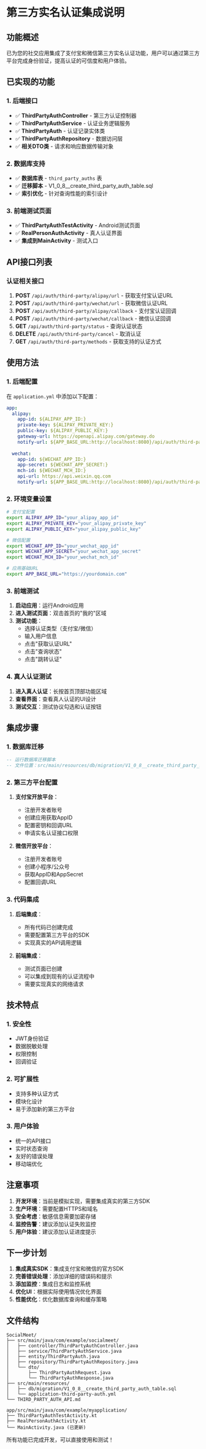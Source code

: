 # 第三方实名认证集成说明

## 功能概述
已为您的社交应用集成了支付宝和微信第三方实名认证功能，用户可以通过第三方平台完成身份验证，提高认证的可信度和用户体验。

## 已实现的功能

### 1. 后端接口
- ✅ **ThirdPartyAuthController** - 第三方认证控制器
- ✅ **ThirdPartyAuthService** - 认证业务逻辑服务
- ✅ **ThirdPartyAuth** - 认证记录实体类
- ✅ **ThirdPartyAuthRepository** - 数据访问层
- ✅ **相关DTO类** - 请求和响应数据传输对象

### 2. 数据库支持
- ✅ **数据库表** - `third_party_auths` 表
- ✅ **迁移脚本** - V1_0_8__create_third_party_auth_table.sql
- ✅ **索引优化** - 针对查询性能的索引设计

### 3. 前端测试页面
- ✅ **ThirdPartyAuthTestActivity** - Android测试页面
- ✅ **RealPersonAuthActivity** - 真人认证界面
- ✅ **集成到MainActivity** - 测试入口

## API接口列表

### 认证相关接口
1. **POST** `/api/auth/third-party/alipay/url` - 获取支付宝认证URL
2. **POST** `/api/auth/third-party/wechat/url` - 获取微信认证URL
3. **POST** `/api/auth/third-party/alipay/callback` - 支付宝认证回调
4. **POST** `/api/auth/third-party/wechat/callback` - 微信认证回调
5. **GET** `/api/auth/third-party/status` - 查询认证状态
6. **DELETE** `/api/auth/third-party/cancel` - 取消认证
7. **GET** `/api/auth/third-party/methods` - 获取支持的认证方式

## 使用方法

### 1. 后端配置
在 `application.yml` 中添加以下配置：

```yaml
app:
  alipay:
    app-id: ${ALIPAY_APP_ID:}
    private-key: ${ALIPAY_PRIVATE_KEY:}
    public-key: ${ALIPAY_PUBLIC_KEY:}
    gateway-url: https://openapi.alipay.com/gateway.do
    notify-url: ${APP_BASE_URL:http://localhost:8080}/api/auth/third-party/alipay/callback
    
  wechat:
    app-id: ${WECHAT_APP_ID:}
    app-secret: ${WECHAT_APP_SECRET:}
    mch-id: ${WECHAT_MCH_ID:}
    api-url: https://api.weixin.qq.com
    notify-url: ${APP_BASE_URL:http://localhost:8080}/api/auth/third-party/wechat/callback
```

### 2. 环境变量设置
```bash
# 支付宝配置
export ALIPAY_APP_ID="your_alipay_app_id"
export ALIPAY_PRIVATE_KEY="your_alipay_private_key"
export ALIPAY_PUBLIC_KEY="your_alipay_public_key"

# 微信配置
export WECHAT_APP_ID="your_wechat_app_id"
export WECHAT_APP_SECRET="your_wechat_app_secret"
export WECHAT_MCH_ID="your_wechat_mch_id"

# 应用基础URL
export APP_BASE_URL="https://yourdomain.com"
```

### 3. 前端测试
1. **启动应用**：运行Android应用
2. **进入测试页面**：双击首页的"我的"区域
3. **测试功能**：
   - 选择认证类型（支付宝/微信）
   - 输入用户信息
   - 点击"获取认证URL"
   - 点击"查询状态"
   - 点击"跳转认证"

### 4. 真人认证测试
1. **进入真人认证**：长按首页顶部功能区域
2. **查看界面**：查看真人认证的UI设计
3. **测试交互**：测试协议勾选和认证按钮

## 集成步骤

### 1. 数据库迁移
```sql
-- 运行数据库迁移脚本
-- 文件位置：src/main/resources/db/migration/V1_0_8__create_third_party_auth_table.sql
```

### 2. 第三方平台配置
1. **支付宝开放平台**：
   - 注册开发者账号
   - 创建应用获取AppID
   - 配置密钥和回调URL
   - 申请实名认证接口权限

2. **微信开放平台**：
   - 注册开发者账号
   - 创建小程序/公众号
   - 获取AppID和AppSecret
   - 配置回调URL

### 3. 代码集成
1. **后端集成**：
   - 所有代码已创建完成
   - 需要配置第三方平台的SDK
   - 实现真实的API调用逻辑

2. **前端集成**：
   - 测试页面已创建
   - 可以集成到现有的认证流程中
   - 需要实现真实的网络请求

## 技术特点

### 1. 安全性
- JWT身份验证
- 数据脱敏处理
- 权限控制
- 回调验证

### 2. 可扩展性
- 支持多种认证方式
- 模块化设计
- 易于添加新的第三方平台

### 3. 用户体验
- 统一的API接口
- 实时状态查询
- 友好的错误处理
- 移动端优化

## 注意事项

1. **开发环境**：当前是模拟实现，需要集成真实的第三方SDK
2. **生产环境**：需要配置HTTPS和域名
3. **安全考虑**：敏感信息需要加密存储
4. **监控告警**：建议添加认证失败监控
5. **用户体验**：建议添加认证进度提示

## 下一步计划

1. **集成真实SDK**：集成支付宝和微信的官方SDK
2. **完善错误处理**：添加详细的错误码和提示
3. **添加监控**：集成日志和监控系统
4. **优化UI**：根据实际使用情况优化界面
5. **性能优化**：优化数据库查询和缓存策略

## 文件结构

```
SocialMeet/
├── src/main/java/com/example/socialmeet/
│   ├── controller/ThirdPartyAuthController.java
│   ├── service/ThirdPartyAuthService.java
│   ├── entity/ThirdPartyAuth.java
│   ├── repository/ThirdPartyAuthRepository.java
│   └── dto/
│       ├── ThirdPartyAuthRequest.java
│       └── ThirdPartyAuthResponse.java
├── src/main/resources/
│   ├── db/migration/V1_0_8__create_third_party_auth_table.sql
│   └── application-third-party-auth.yml
└── THIRD_PARTY_AUTH_API.md

app/src/main/java/com/example/myapplication/
├── ThirdPartyAuthTestActivity.kt
├── RealPersonAuthActivity.kt
└── MainActivity.java (已更新)
```

所有功能已完成开发，可以直接使用和测试！
